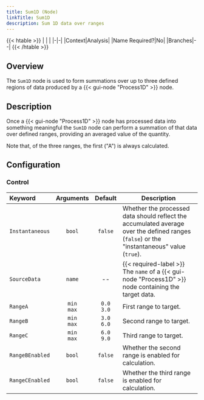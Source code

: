```yaml
---
title: Sum1D (Node)
linkTitle: Sum1D
description: Sum 1D data over ranges
---
```


{{< htable >}}
| | |
|-|-|
|Context|Analysis|
|Name Required?|No|
|Branches|--|
{{< /htable >}}

## Overview

The `Sum1D` node is used to form summations over up to three defined regions of data produced by a {{< gui-node "Process1D" >}} node.

## Description

Once a {{< gui-node "Process1D" >}} node has processed data into something meaningful the `Sum1D` node can perform a summation of that data over defined ranges, providing an averaged value of the quantity.

Note that, of the three ranges, the first ("A") is always calculated.

## Configuration

### Control

|Keyword|Arguments|Default|Description|
|:------|:--:|:-----:|-----------|
|`Instantaneous`|`bool`|`false`|Whether the processed data should reflect the accumulated average over the defined ranges (`false`) or the "instantaneous" value (`true`).|
|`SourceData`|`name`|--|{{< required-label >}} The `name` of a {{< gui-node "Process1D" >}} node containing the target data.|
|`RangeA`|`min`</br>`max`|`0.0`</br>`3.0`|First range to target.|
|`RangeB`|`min`</br>`max`|`3.0`</br>`6.0`|Second range to target.|
|`RangeC`|`min`</br>`max`|`6.0`</br>`9.0`|Third range to target.|
|`RangeBEnabled`|`bool`|`false`|Whether the second range is enabled for calculation.|
|`RangeCEnabled`|`bool`|`false`|Whether the third range is enabled for calculation.|
